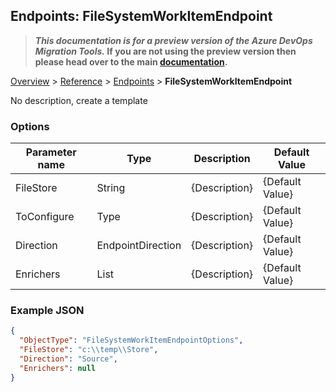 ## Endpoints: FileSystemWorkItemEndpoint

>**_This documentation is for a preview version of the Azure DevOps Migration Tools._ If you are not using the preview version then please head over to the main [documentation](https://nkdagility.github.io/azure-devops-migration-tools).**

[Overview](.././index.md) > [Reference](../index.md) > [Endpoints](./index.md) > **FileSystemWorkItemEndpoint**

No description, create a template

### Options

| Parameter name         | Type    | Description                              | Default Value                            |
|------------------------|---------|------------------------------------------|------------------------------------------|
| FileStore | String | {Description} | {Default Value} |
| ToConfigure | Type | {Description} | {Default Value} |
| Direction | EndpointDirection | {Description} | {Default Value} |
| Enrichers | List | {Description} | {Default Value} |


### Example JSON

```JSON
{
  "ObjectType": "FileSystemWorkItemEndpointOptions",
  "FileStore": "c:\\temp\\Store",
  "Direction": "Source",
  "Enrichers": null
}
```